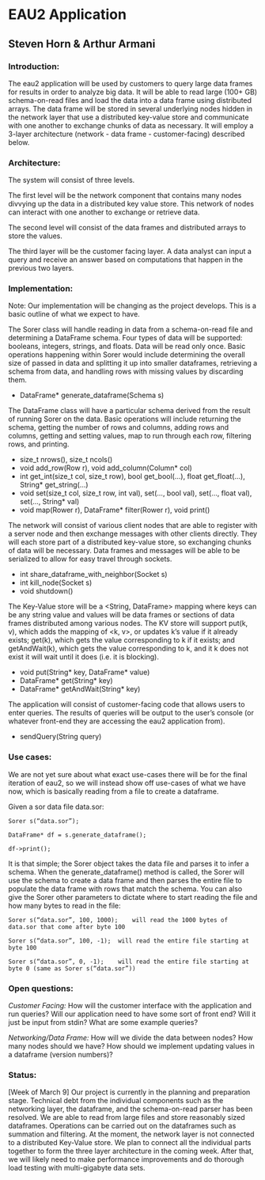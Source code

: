 # EAU2 Application
## Steven Horn & Arthur Armani

### Introduction:

The eau2 application will be used by customers to query large data frames for results in order to analyze big data. It will be able to read large (100+ GB) schema-on-read files and load the data into a data frame using distributed arrays. The data frame will be stored in several underlying nodes hidden in the network layer that use a distributed key-value store and communicate with one another to exchange chunks of data as necessary. It will employ a 3-layer architecture (network - data frame - customer-facing) described below. 

### Architecture:

The system will consist of three levels. 

The first level will be the network component that contains many nodes divvying up the data in a distributed key value store. This network of nodes can interact with one another to exchange or retrieve data.

The second level will consist of the data frames and distributed arrays to store the values. 

The third layer will be the customer facing layer. A data analyst can input a query and receive an answer based on computations that happen in the previous two layers.

### Implementation:

Note: Our implementation will be changing as the project develops. This is a basic outline of what we expect to have.

The Sorer class will handle reading in data from a schema-on-read file and determining a DataFrame schema. Four types of data will be supported: booleans, integers, strings, and floats. Data will be read only once. Basic operations happening within Sorer would include determining the overall size of passed in data and splitting it up into smaller dataframes, retrieving a schema from data, and handling rows with missing values by discarding them.
* DataFrame* generate_dataframe(Schema s)

The DataFrame class will have a particular schema derived from the result of running Sorer on the data. Basic operations will include returning the schema, getting the number of rows and columns, adding rows and columns, getting and setting values, map to run through each row, filtering rows, and printing.
* size_t nrows(), size_t ncols()
* void add_row(Row r), void add_column(Column* col)
* int get_int(size_t col, size_t row), bool get_bool(...), float get_float(...), String* get_string(...)
* void set(size_t col, size_t row, int val), set(..., bool val), set(..., float val), set(..., String* val)
* void map(Rower r), DataFrame* filter(Rower r), void print()

The network will consist of various client nodes that are able to register with a server node and then exchange messages with other clients directly. They will each store part of a distributed key-value store, so exchanging chunks of data will be necessary. Data frames and messages will be able to be serialized to allow for easy travel through sockets.
* int share_dataframe_with_neighbor(Socket s)
* int kill_node(Socket s)
* void shutdown()

The Key-Value store will be a <String, DataFrame> mapping where keys can be any string value and values will be data frames or sections of data frames distributed among various nodes. The KV store will support put(k, v), which adds the mapping of <k, v>, or updates k’s value if it already exists; get(k), which gets the value corresponding to k if it exists; and getAndWait(k), which gets the value corresponding to k, and it k does not exist it will wait until it does (i.e. it is blocking).
* void put(String* key, DataFrame* value)
* DataFrame* get(String* key)
* DataFrame* getAndWait(String* key)

The application will consist of customer-facing code that allows users to enter queries. The results of queries will be output to the user’s console (or whatever front-end they are accessing the eau2 application from). 
* <return type TBD> sendQuery(String query)

### Use cases:

We are not yet sure about what exact use-cases there will be for the final iteration of eau2, so we will instead show off use-cases of what we have now, which is basically reading from a file to create a dataframe.

Given a sor data file data.sor:

`Sorer s(“data.sor”);`

`DataFrame* df = s.generate_dataframe();`

`df->print();`

It is that simple; the Sorer object takes the data file and parses it to infer a schema. When the generate_dataframe() method is called, the Sorer will use the schema to create a data frame and then parses the entire file to populate the data frame with rows that match the schema. You can also give the Sorer other parameters to dictate where to start reading the file and how many bytes to read in the file:

`Sorer s(“data.sor”, 100, 1000);	will read the 1000 bytes of data.sor that come after byte 100`

`Sorer s(“data.sor”, 100, -1); 	will read the entire file starting at byte 100`

`Sorer s(“data.sor”, 0, -1);	will read the entire file starting at byte 0 (same as Sorer s(“data.sor”))`


### Open questions:

_Customer Facing:_ How will the customer interface with the application and run queries? Will our application need to have some sort of front end? Will it just be input from stdin? What are some example queries?

_Networking/Data Frame:_ How will we divide the data between nodes? How many nodes should we have? How should we implement updating values in a dataframe (version numbers)?

### Status:

[Week of March 9] Our project is currently in the planning and preparation stage. Technical debt from the individual components such as the networking layer, the dataframe, and the schema-on-read parser has been resolved. We are able to read from large files and store reasonably sized dataframes. Operations can be carried out on the dataframes such as summation and filtering. At the moment, the network layer is not connected to a distributed Key-Value store. We plan to connect all the individual parts together to form the three layer architecture in the coming week. After that, we will likely need to make performance improvements and do thorough load testing with multi-gigabyte data sets.

